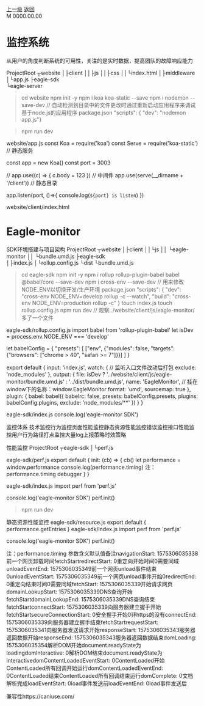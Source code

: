 <div class="extend-header">
    <div class="info">
        <div class="record">
            <a class="back" href="./">上一级</a>
            <a class="back" href="./">返回</a>
        </div>        
        <div class="mini">
            <span>M 0000.00.00</span>
        </div>
    </div>
    <div class="content"></div>
</div>
<div class="content-header">
<h1>监控系统</h1>
<summary class="desc">从用户的角度判断系统的可用性，关注的是实时数据，提高团队的故障响应能力</summary>
</div>

ProjectRoot
┬website
│├client
││├js
││├css
││└index.html
│├middleware
│└app.js
├eagle-sdk   
└eagle-server


> cd website
> npm init -y
> npm i koa koa-static --save
> npm i nodemon --save-dev  // 自动检测到目录中的文件更改时通过重新启动应用程序来调试基于node.js的应用程序
package.json  "scripts": { "dev": "nodemon app.js"}

> npm run dev

website/app.js
const Koa = require('koa')
const Serve = require('koa-static') // 静态服务

const app = new Koa()
const port = 3003

// app.use((c) => { c.body = 123 }) // 中间件
app.use(serve(__dirname + '/client')) // 静态目录

app.listen(port, ()=>{
console.log(`${port} is listen`)
})

website/client/index.html
<!DOCTYPE html>
<html>

<head>
    <meta charset="UTF-8">
    <meta name="viewport" content="width=device-width, initial-scale=1.0">
    <meta http-equiv="X-UA-Compatible" content="ie=edge">
    <title>Eagle-monitor</title>
</head>

<body>
    <h1>Eagle-monitor</h1>
</body>

</html>


SDK环境搭建与项目架构
ProjectRoot
┬website
│├client
││└js
││   └eagle-monitor
││      └bundle.umd.js
├eagle-sdk  
│├index.js
│└rollup.config.js
└dist
   └bundle.umd.js

> cd eagle-sdk
> npm init -y
> npm i rollup rollup-plugin-babel babel @babel/core --save-dev
> npm i cross-env --save-dev // 用来修改NODE_ENV以切换开发/生产环境
package.json
"scripts": {
    "dev": "cross-env NODE_ENV=develop rollup -c --watch",
    "build": "cross-env NODE_ENV=production rollup -c"
}
> touch index.js
> touch rollup.config.js
> npm run dev // 观察../website/client/js/eagle-monitor/多了一个文件


eagle-sdk/rollup.config.js
import babel from 'rollup-plugin-babel'
let isDev = process.env.NODE_ENV === 'develop'

let babelConfig = {
"presets": [
["env", {"modules": false, "targets": {"browsers": ["chrome > 40", "safari >= 7"]}}]
]
}

export default {
input: 'index.js',
watch: { // 监听入口文件改动后打包
exclude: 'node_modules'
},
output: {
file: isDev ? '../website/client/js/eagle-monitor/bundle.umd.js' : '../dist/bundle.umd.js',
name: 'EagleMonitor', // 挂在window下的名称：window.EagleMonitor
format: 'umd',
sourcemap: true
},
plugin: {
babel: babel({
babelrc: false,
presets: babelConfig.presets,
plugins: babelConfig.plugins,
exclude: 'node_modules/**'
})
}
}

eagle-sdk/index.js
console.log('eagle-monitor SDK')


监控体系
技术监控行为监控页面性能监控静态资源性能监控错误监控接口性能监控用户行为路径打点监控大量log上报策略时效策略

性能监控
ProjectRoot
┬eagle-sdk
│└perf.js

eagle-sdk/perf.js
export default {
init: (cb) => {
cb()
let performance = window.performance
console.log(performance.timing) 注：performance.timing
debugger
}
}

eagle-sdk/index.js
import perf from 'perf.js'

console.log('eagle-monitor SDK')
perf.init()

> npm run dev

静态资源性能监控
eagle-sdk/resource.js
export default {
performance.getEntries
}
eagle-sdk/index.js
import perf from 'perf.js'

console.log('eagle-monitor SDK')
perf.init()



注：performance.timing
参数含义默认值备注navigationStart: 1575306035338前一个网页卸载时间fetchStartredirectStart: 0重定向开始时间0需要同域unloadEventEnd: 1575306035349前一个网页unload事件结束0unloadEventStart: 1575306035349前一个网页unload事件开始0redirectEnd: 0重定向结束时间0需要同域fetchStart: 1575306035339开始请求网页domainLookupStart: 1575306035339DNS查询开始fetchStartdomainLookupEnd: 1575306035339DNS查询结束fetchStartconnectStart: 1575306035339向服务器建立握手开始fetchStartsecureConnectionStart: 0安全握手开始0非https的没有connectEnd: 1575306035339向服务器建立握手结束fetchStartrequestStart: 1575306035341向服务器发送请求开始responseStart: 1575306035343服务器返回数据开始responseEnd: 1575306035343服务器返回数据结束domLoading: 1575306035354解析DOM开始document.readyState为loadingdomInteractive: 0解析DOM结束document.readyState为interactivedomContentLoadedEventStart: 0ContentLoaded开始ContentLoaded所有回调开始运行domContentLoadedEventEnd: 0ContentLoaded结束ContentLoaded所有回调结束运行domComplete: 0文档解析完成loadEventStart: 0load事件发送前loadEventEnd: 0load事件发送后


兼容性https://caniuse.com/


